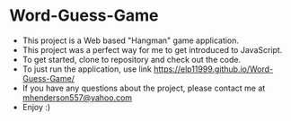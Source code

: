 # Word-Guess-Game

* This project is a Web based "Hangman" game application.
* This project was a perfect way for me to get introduced to JavaScript.
* To get started, clone to repository and check out the code.
* To just run the application, use link https://elp11999.github.io/Word-Guess-Game/
* If you have any questions about the project, please contact me at mhenderson557@yahoo.com
* Enjoy :) 
